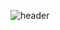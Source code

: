 ![header](https://capsule-render.vercel.app/api?type=wave&reversal=true&color=00000&height=300&section=header&text=JuYoung%20Github&fontSize=90&fontColor=00FF00&animation=fadeIn&fontAlignY=34)

